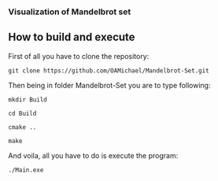 ### Visualization of Mandelbrot set


## How to build and execute

First of all you have to clone the repository:

```console
git clone https://github.com/OAMichael/Mandelbrot-Set.git
```

Then being in folder Mandelbrot-Set you are to type following:

```console
mkdir Build

cd Build

cmake ..

make
```

And voila, all you have to do is execute the program:

```console
./Main.exe
```
